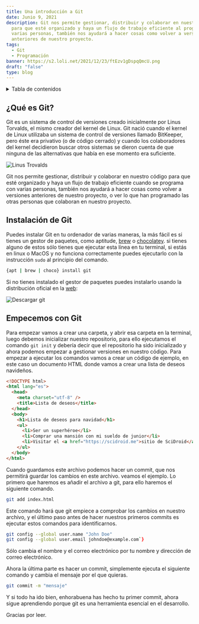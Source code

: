 ```yaml
---
title: Una introducción a Git
date: Junio 9, 2021
description: Git nos permite gestionar, distribuir y colaborar en nuestro código
  para que esté organizado y haya un flujo de trabajo eficiente al programar con
  varias personas, también nos ayudará a hacer cosas como volver a versiones
  anteriores de nuestro proyecto.
tags:
  - Git
  - Programación
banner: https://s2.loli.net/2021/12/23/ftEzv1gDspqQmcU.png
draft: "false"
type: blog
---
```


<details> 
  <summary>Tabla de contenidos</summary>
  
  \[[toc]]
</details>

## ¿Qué es Git?

Git es un sistema de control de versiones creado inicialmente por Linus Torvalds, el mismo creador del kernel de Linux. Git nació cuando el kernel de Linux utilizaba un sistema de control de versiones llamado BitKeeper, pero éste era privativo (o de código cerrado) y cuando los colaboradores del kernel decidieron buscar otros sistemas se dieron cuenta de que ninguna de las alternativas que había en ese momento era suficiente.

![Linus Trovalds](https://dev-to-uploads.s3.amazonaws.com/uploads/articles/2kulqu1vmzdkaj6h11ua.jpg)

Git nos permite gestionar, distribuir y colaborar en nuestro código para que esté organizado y haya un flujo de trabajo eficiente cuando se programa con varias personas, también nos ayudará a hacer cosas como volver a versiones anteriores de nuestro proyecto, o ver lo que han programado las otras personas que colaboran en nuestro proyecto.

## Instalación de Git

Puedes instalar Git en tu ordenador de varias maneras, la más fácil es si tienes un gestor de paquetes, como aptitude, [brew](https://brew.sh/) o [chocolatey](https://chocolatey.org/).
si tienes alguno de estos sólo tienes que ejecutar esta línea en tu terminal, si estás en linux o MacOS y no funciona correctamente puedes ejecutarlo con la instrucción `sudo` al principio del comando.

```bash
{apt | brew | choco} install git
```

Si no tienes instalado el gestor de paquetes puedes instalarlo usando la distribución oficial en la [web](https://git-scm.com/):

![Descargar git](https://s2.loli.net/2021/12/23/mdMEAuhbl2PwWfn.png)

## Empecemos con Git

Para empezar vamos a crear una carpeta, y abrir esa carpeta en la terminal, luego debemos inicializar nuestro repositorio, para ello ejecutamos el comando `git init` y debería decir que el repositorio ha sido inicializado y ahora podemos empezar a gestionar versiones en nuestro código.
Para empezar a ejecutar los comandos vamos a crear un código de ejemplo, en este caso un documento HTML donde vamos a crear una lista de deseos navideños.

```html
<!DOCTYPE html>
<html lang="es">
  <head>
    <meta charset="utf-8" />
    <title>Lista de deseos</title>
  </head>
  <body>
    <h1>Lista de deseos para navidad</h1>
    <ul>
      <li>Ser un superhéroe</li>
      <li>Comprar una mansión con mi sueldo de junior</li>
      <li>Visitar el <a href="https://scidroid.me">sitio de SciDroid</a></li>
    </ul>
  </body>
</html>
```

Cuando guardamos este archivo podemos hacer un commit, que nos permitirá guardar los cambios en este archivo. veamos el ejemplo.
Lo primero que haremos es añadir el archivo a git, para ello haremos el siguiente comando.

```bash
git add index.html
```

Este comando hará que git empiece a comprobar los cambios en nuestro archivo, y el último paso antes de hacer nuestros primeros commits es ejecutar estos comandos para identificarnos.

```bash
git config --global user.name "John Doe"
git config --global user.email johndoe@example.com`}
```

Sólo cambia el nombre y el correo electrónico por tu nombre y dirección de correo electrónico.

Ahora la última parte es hacer un commit, simplemente ejecuta el siguiente comando y cambia el mensaje por el que quieras.

```bash
git commit -m "mensaje"
```

Y si todo ha ido bien, enhorabuena has hecho tu primer commit, ahora sigue aprendiendo porque git es una herramienta esencial en el desarrollo.

Gracias por leer.
